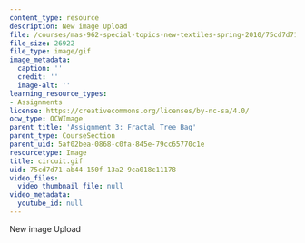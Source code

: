 ```yaml
---
content_type: resource
description: New image Upload
file: /courses/mas-962-special-topics-new-textiles-spring-2010/75cd7d71ab44150f13a29ca018c11178_circuit.gif
file_size: 26922
file_type: image/gif
image_metadata:
  caption: ''
  credit: ''
  image-alt: ''
learning_resource_types:
- Assignments
license: https://creativecommons.org/licenses/by-nc-sa/4.0/
ocw_type: OCWImage
parent_title: 'Assignment 3: Fractal Tree Bag'
parent_type: CourseSection
parent_uid: 5af02bea-0868-c0fa-845e-79cc65770c1e
resourcetype: Image
title: circuit.gif
uid: 75cd7d71-ab44-150f-13a2-9ca018c11178
video_files:
  video_thumbnail_file: null
video_metadata:
  youtube_id: null
---
```

New image Upload